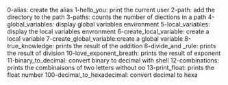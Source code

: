 0-alias: create the alias
1-hello_you: print the current user
2-path: add the directory to the path
3-paths: counts the number of diections in a path
4-global_variables: display global variables environment
5-local_variables: display the local variables envronment
6-create_local_variable: create a local variable
7-create_global_variable:create a global variable
8-true_knowledge: prints the result of the addition
8-divide_and _rule: prints the result of division
10-love_exponent_breath: prints the result of exponent
11-binary_to_decimal: convert binary to decimal with shell
12-combinations: prints the combinaisons of two letters without oo
13-print_float: prints the float number
100-decimal_to_hexadecimal: convert decimal to hexa

